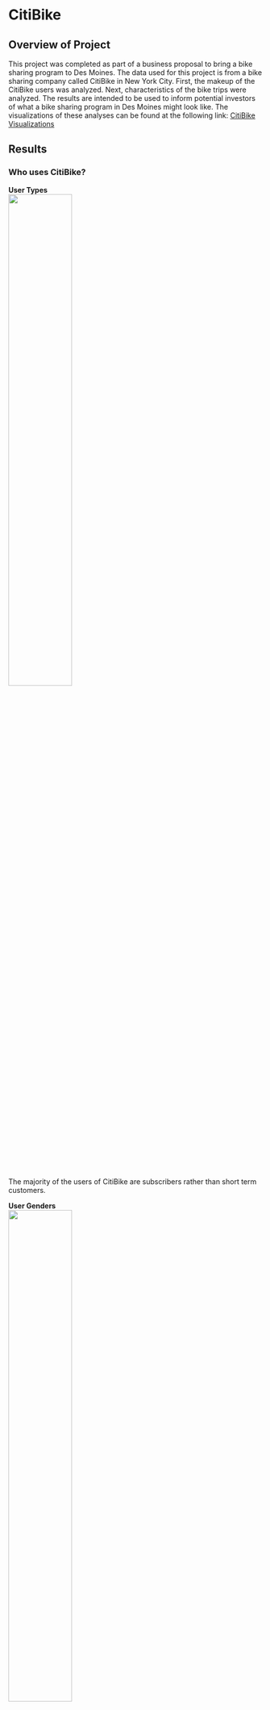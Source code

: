 # CitiBike
## Overview of Project
This project was completed as part of a business proposal to bring a bike sharing program to Des Moines. The data used for this project is from a bike sharing company called CitiBike in New York City. First, the makeup of the CitiBike users was analyzed. Next, characteristics of the bike trips were analyzed. The results are intended to be used to inform potential investors of what a bike sharing program in Des Moines might look like. The visualizations of these analyses can be found at the following link: [CitiBike Visualizations](https://public.tableau.com/shared/J4BMFH26Y?:display_count=n&:origin=viz_share_link)

## Results
### Who uses CitiBike?
**User Types**   
<img src="Resources/users.png" width="50%" height="50%">    
The majority of the users of CitiBike are subscribers rather than short term customers. 

**User Genders**  
<img src="Resources/genders.png" width="50%" height="50%">    
The majority of the users of CitiBike identify as male, followed by female, and then unknown.  

### When do they use it? 
**Trips by Weekday per Hour**  
<img src="Resources/hourly.png" width="75%" height="75%">    
During the weekends, the bikes are more frequently used during the middle of the day. However, during the work week, the bikes are more frequently used around 8am and 5-6pm. 

**Trips by Gender (Weekday per Hour)**  
![](Resources/hourly_gender.png)  
Females and males follow the same overall pattern as discussed above. However, it appears that users whose genders are unknown may use the bikes more on the weekend rather than during the week.   

**User Trips by Gender by Weekday**     
<img src="Resources/daily_gender.png" width="75%" height="75%">     
From this chart, it appears that short term customers are more likely to use the bikes on the weekend, while subscribers are more likely to use them during the work week. 

### How long do they use it?  
**Checkout Times for Users**    
![](Resources/durations.png)  
The majority of bike checkouts last less than one hour, but more frequently they only last 5-6 minutes. 

**Checkout Times by Gender**    
![](Resources/durations_gender.png)  
Males and females seem to both follow a similar pattern where the most frequent length of checkout was 5-6 minutes. However, users whose gender is unknown seem to exhibit a flatter curve where the most frequent length was around 11 minutes.  

### Where are they going?
**Top Starting Locations**    
![](Resources/starting_locations.png)
Based on the size and darkness of the markers on the map, the majority of starting locations for the bike rides are concentrated in a specific area, and become less frequent as one moves away from this area.  

**Top Ending Locations**   
![](Resources/ending_locations.png)  
Based on the size and darkness of the markers on the map, the majority of ending locations for the bike rides are concentrated in the same general area as the top starting locations, and become less frequent as one moves away from this area.   

## Summary
The majority of CitiBike users are male and subcribe to the service. 

During the work week, the majority of bike trips happen around typical work commute times, and subscribers are more likely to use the bikes during the work week. This indicates that subscribers are probably using CitiBike as their daily transportation to and from work. 

On the weekends, the bikes are mainly used from about 10am to 6pm, and short term customers are more likely to use the bikes during the weekend rather than the work week. This indicates that short term customers are likely visitors to the city who are using the bikes to sightsee. 

The majority of bike rides are very short. This is evidenced not only by the checkout times, but by the top starting and ending locations being similar. Users are mainly using the bikes to travel short distances within a city center which likely has many businesses and tourist locations.  

In the future, it may be benficial to examine the top starting and ending locations with regards to each user type. For example, the markers on a map could vary in color based on the customer/subscriber makeup for rides for that location. It may be possible that the locations farther out are being used by subscribers who live further away and are traveling to work on bicycle to avoid traffic. It would also be interesting to visualize the top starting and ending locations for the work week versus weekends. The spread of the locations may be smaller on the weekend when more individuals are driving into the city and just using the bikes to sightsee rather than as actual transportation.